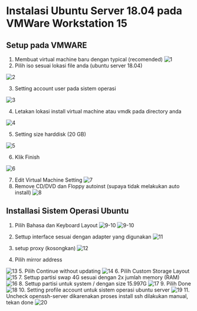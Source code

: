 # Instalasi Ubuntu Server 18.04 pada VMWare Workstation 15
## Setup pada VMWARE
1. Membuat virtual machine baru dengan typical (recomended)
![1](./asset/1.png)
2. Pilih iso sesuai lokasi file anda (ubuntu server 18.04)

![2](./asset/2.png)

3. Setting account user pada sistem operasi

![3](./asset/3.png)

4. Letakan lokasi install virtual machine atau vmdk pada directory anda

![4](./asset/4.png)

5. Setting size harddisk (20 GB)

![5](./asset/5.png)

6. Klik Finish

![6](./asset/6.png)

7. Edit Virtual Machine Setting
![7](./asset/7.png)
8. Remove CD/DVD dan Floppy autoinst (supaya tidak melakukan auto install)
![8](./asset/8.png)
## Installasi Sistem Operasi Ubuntu
1. Pilih Bahasa dan Keyboard Layout
![9-10](./asset/9.png)
![9-10](./asset/10.png)
2. Settup interface sesuai dengan adapter yang digunakan
![11](./asset/11.png)
3. setup proxy (kosongkan)
![12](./asset/12.png)

4. Pilih mirror address

![13](./asset/13.png) 
5. Pilih Continue without updating
![14](./asset/14.png)
6. Pilih Custom Storage Layout
![15](./asset/15.png)
7. Settup partisi swap 4G sesuai dengan 2x jumlah memory (RAM)
![16](./asset/16.png)
8. Settup partisi untuk system / dengan size 15.997G
![17](./asset/17.png)
9. Pilih Done
![18](./asset/18.png)
10. Setting profile account untuk sistem operasi ubuntu server
![19](./asset/19.png)
11. Uncheck openssh-server dikarenakan proses install ssh dilakukan manual, tekan done
![20](./asset/20.png)